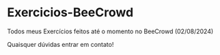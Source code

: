 # Exercicios-BeeCrowd
Todos meus Exercícios feitos até o momento no BeeCrowd (02/08/2024)





Quaisquer dúvidas entrar em contato!
